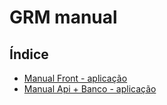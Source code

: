 # GRM manual

## Índice

- [Manual Front - aplicação](./api.backend/api.md)
- [Manual Api + Banco - aplicação](./api.aplicacao-front/api.md)
